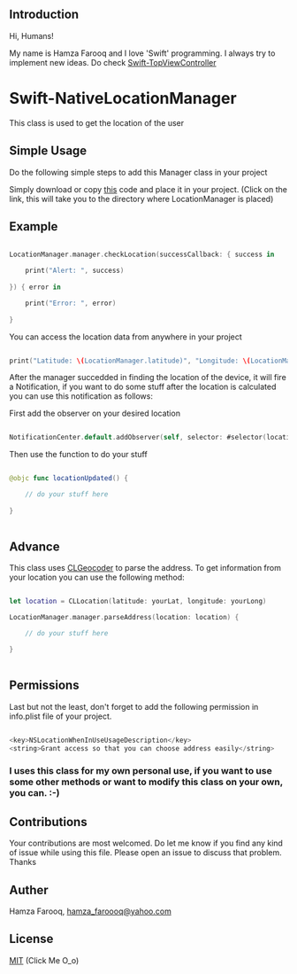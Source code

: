 ## Introduction

Hi, Humans!

My name is Hamza Farooq and I love 'Swift' programming. I always try to implement new ideas. Do check [Swift-TopViewController](https://github.com/hamza-faroooq/Swift-TopViewController)

# Swift-NativeLocationManager
This class is used to get the location of the user

## Simple Usage

Do the following simple steps to add this Manager class in your project

Simply download or copy [this](https://github.com/hamza-faroooq/Swift-NativeLocationManager/blob/main/LocationManager.swift) code and place it in your project. (Click on the link, this will take you to the directory where LocationManager is placed)

## Example

```swift

LocationManager.manager.checkLocation(successCallback: { success in

    print("Alert: ", success)
    
}) { error in

    print("Error: ", error)
            
}

```

You can access the location data from anywhere in your project

```swift

print("Latitude: \(LocationManager.latitude)", "Longitude: \(LocationManager.longitude)")

```

After the manager succedded in finding the location of the device, it will fire a Notification, if you want to do some stuff after the location is calculated you can use this notification as follows:

First add the observer on your desired location

```swift

NotificationCenter.default.addObserver(self, selector: #selector(locationUpdated), name: NSNotification.Name(rawValue: "locationUpdated"), object: nil)

```

Then use the function to do your stuff

```swift

@objc func locationUpdated() {

    // do your stuff here
        
}
    
```

## Advance

This class uses [CLGeocoder](https://developer.apple.com/documentation/corelocation/clgeocoder) to parse the address. To get information from your location you can use the following method:

```swift

let location = CLLocation(latitude: yourLat, longitude: yourLong)

LocationManager.manager.parseAddress(location: location) {

    // do your stuff here

}
        
```

## Permissions

Last but not the least, don't forget to add the following permission in info.plist file of your project.

```swift

<key>NSLocationWhenInUseUsageDescription</key>
<string>Grant access so that you can choose address easily</string>

```
        
### I uses this class for my own personal use, if you want to use some other methods or want to modify this class on your own, you can. :-)

## Contributions

Your contributions are most welcomed. Do let me know if you find any kind of issue while using this file. Please open an issue to discuss that problem. Thanks

## Auther

Hamza Farooq, hamza_faroooq@yahoo.com

## License

[MIT](https://github.com/hamza-faroooq/Swift-NativeLocationManager/blob/main/LICENSE) (Click Me O_o)
